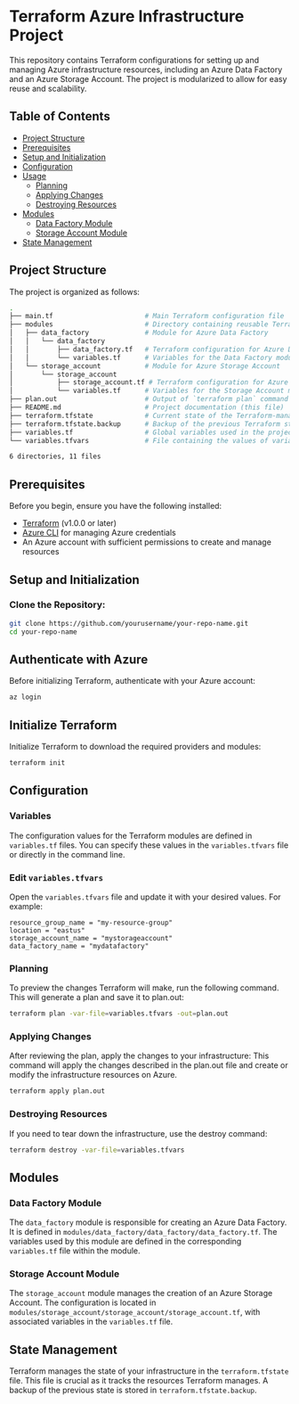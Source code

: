 # Terraform Azure Infrastructure Project

This repository contains Terraform configurations for setting up and managing Azure infrastructure resources, including an Azure Data Factory and an Azure Storage Account. The project is modularized to allow for easy reuse and scalability.

## Table of Contents

- [Project Structure](#project-structure)
- [Prerequisites](#prerequisites)
- [Setup and Initialization](#setup-and-initialization)
- [Configuration](#configuration)
- [Usage](#usage)
  - [Planning](#planning)
  - [Applying Changes](#applying-changes)
  - [Destroying Resources](#destroying-resources)
- [Modules](#modules)
  - [Data Factory Module](#data-factory-module)
  - [Storage Account Module](#storage-account-module)
- [State Management](#state-management)


## Project Structure

The project is organized as follows:

```bash
.
├── main.tf                       # Main Terraform configuration file
├── modules                       # Directory containing reusable Terraform modules
│   ├── data_factory              # Module for Azure Data Factory
│   │   └── data_factory
│   │       ├── data_factory.tf   # Terraform configuration for Azure Data Factory
│   │       └── variables.tf      # Variables for the Data Factory module
│   └── storage_account           # Module for Azure Storage Account
│       └── storage_account
│           ├── storage_account.tf # Terraform configuration for Azure Storage Account
│           └── variables.tf      # Variables for the Storage Account module
├── plan.out                      # Output of `terraform plan` command
├── README.md                     # Project documentation (this file)
├── terraform.tfstate             # Current state of the Terraform-managed infrastructure
├── terraform.tfstate.backup      # Backup of the previous Terraform state
├── variables.tf                  # Global variables used in the project
└── variables.tfvars              # File containing the values of variables

6 directories, 11 files

```
## Prerequisites

Before you begin, ensure you have the following installed:

- [Terraform](https://www.terraform.io/downloads.html) (v1.0.0 or later)
- [Azure CLI](https://docs.microsoft.com/en-us/cli/azure/install-azure-cli) for managing Azure credentials
- An Azure account with sufficient permissions to create and manage resources

## Setup and Initialization

### Clone the Repository:

```bash
git clone https://github.com/yourusername/your-repo-name.git
cd your-repo-name

```
## Authenticate with Azure

Before initializing Terraform, authenticate with your Azure account:

```bash
az login
```

## Initialize Terraform
Initialize Terraform to download the required providers and modules:
```bash
terraform init
```
## Configuration

### Variables

The configuration values for the Terraform modules are defined in `variables.tf` files. You can specify these values in the `variables.tfvars` file or directly in the command line.

### Edit `variables.tfvars`

Open the `variables.tfvars` file and update it with your desired values. For example:

```hcl
resource_group_name = "my-resource-group"
location = "eastus"
storage_account_name = "mystorageaccount"
data_factory_name = "mydatafactory"
```

### Planning

To preview the changes Terraform will make, run the following command. This will generate a plan and save it to plan.out:

```bash
terraform plan -var-file=variables.tfvars -out=plan.out
```
### Applying Changes
After reviewing the plan, apply the changes to your infrastructure:
This command will apply the changes described in the plan.out file and create or modify the infrastructure resources on Azure.
```bash
terraform apply plan.out
```
### Destroying Resources
If you need to tear down the infrastructure, use the destroy command:
```bash
terraform destroy -var-file=variables.tfvars

```
## Modules

### Data Factory Module

The `data_factory` module is responsible for creating an Azure Data Factory. It is defined in `modules/data_factory/data_factory/data_factory.tf`. The variables used by this module are defined in the corresponding `variables.tf` file within the module.

### Storage Account Module

The `storage_account` module manages the creation of an Azure Storage Account. The configuration is located in `modules/storage_account/storage_account/storage_account.tf`, with associated variables in the `variables.tf` file.

## State Management

Terraform manages the state of your infrastructure in the `terraform.tfstate` file. This file is crucial as it tracks the resources Terraform manages. A backup of the previous state is stored in `terraform.tfstate.backup`.


